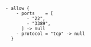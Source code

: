       - allow {
          - ports    = [
              - "22",
              - "3389",
            ] -> null
          - protocol = "tcp" -> null
        }
